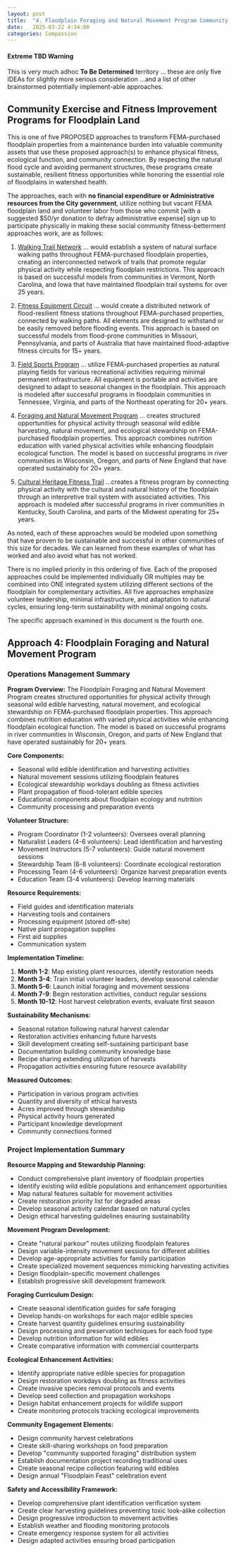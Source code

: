 ```yaml
---
layout: post
title:  "4. Floodplain Foraging and Natural Movement Program Community Fitness Iniative"
date:   2025-03-22 4:34:00
categories: Compassion
---
```


#### Extreme TBD Warning

This is very much adhoc **To Be Determined** territory ... these are only five IDEAs for slightly more serious consideration  ...and a list of other brainstormed potentially implement-able approaches.


## Community Exercise and Fitness Improvement Programs for Floodplain Land

This is one of five PROPOSED approaches to transform FEMA-purchased floodplain properties from a maintenance burden into valuable community assets that use these proposed approach(s) to enhance physical fitness, ecological function, and community connection. By respecting the natural flood cycle and avoiding permanent structures, these programs create sustainable, resilient fitness opportunities while honoring the essential role of floodplains in watershed health.

The approaches, each with **no financial expenditure or Administrative resources from the City government**, utilize nothing but vacant FEMA floodplain land and volunteer labor from those who commit [with a suggested $50/yr donation to defray administrative expense] sign up to participate physically in making these social community fitness-betterment approaches work, are as follows:

1) [Walking Trail Network](https://brunosolutions.github.io/compassion/2025/03/22/1-Floodplain-Walking-Trail-Network.html) ... would establish a system of natural surface walking paths throughout FEMA-purchased floodplain properties, creating an interconnected network of trails that promote regular physical activity while respecting floodplain restrictions. This approach is based on successful models from communities in Vermont, North Carolina, and Iowa that have maintained floodplain trail systems for over 25 years.

2) [Fitness Equipment Circuit](https://brunosolutions.github.io/compassion/2025/03/22/2-Floodplain-Fitness-Equipment-Circuit.html) ... would create a distributed network of flood-resilient fitness stations throughout FEMA-purchased properties, connected by walking paths. All elements are designed to withstand or be easily removed before flooding events. This approach is based on successful models from flood-prone communities in Missouri, Pennsylvania, and parts of Australia that have maintained flood-adaptive fitness circuits for 15+ years.

3) [Field Sports Program](https://brunosolutions.github.io/compassion/2025/03/22/3-Floodplain-Field-Sports-Program.html) ... utilize FEMA-purchased properties as natural playing fields for various recreational activities requiring minimal permanent infrastructure. All equipment is portable and activities are designed to adapt to seasonal changes in the floodplain. This approach is modeled after successful programs in floodplain communities in Tennessee, Virginia, and parts of the Northeast operating for 20+ years.

4) [Foraging and Natural Movement Program](https://brunosolutions.github.io/compassion/2025/03/22/4-Floodplain-Foraging-and-Natural-Movement-Program.html) ... creates structured opportunities for physical activity through seasonal wild edible harvesting, natural movement, and ecological stewardship on FEMA-purchased floodplain properties. This approach combines nutrition education with varied physical activities while enhancing floodplain ecological function. The model is based on successful programs in river communities in Wisconsin, Oregon, and parts of New England that have operated sustainably for 20+ years.

5) [Cultural Heritage Fitness Trail](https://brunosolutions.github.io/compassion/2025/03/22/5-Cultural-Heritage-Fitness-Trail.html) ...creates a fitness program by connecting physical activity with the cultural and natural history of the floodplain through an interpretive trail system with associated activities. This approach is modeled after successful programs in river communities in Kentucky, South Carolina, and parts of the Midwest operating for 25+ years.

As noted, each of these approaches would be modeled upon something that have proven to be sustainable and successful in other communities of this size for decades. We can learned from these examples of what has worked and also avoid what has not worked.

There is no implied priority in this ordering of five. Each of the proposed approaches could be implemented individually OR multiples may be combined into ONE integrated system utilizing different sections of the floodplain for complementary activities. All five approaches emphasize volunteer leadership, minimal infrastructure, and adaptation to natural cycles, ensuring long-term sustainability with minimal ongoing costs.


The specific approach examined in this document is the fourth one.

## Approach 4: Floodplain Foraging and Natural Movement Program

### Operations Management Summary

**Program Overview:**
The Floodplain Foraging and Natural Movement Program creates structured opportunities for physical activity through seasonal wild edible harvesting, natural movement, and ecological stewardship on FEMA-purchased floodplain properties. This approach combines nutrition education with varied physical activities while enhancing floodplain ecological function. The model is based on successful programs in river communities in Wisconsin, Oregon, and parts of New England that have operated sustainably for 20+ years.

**Core Components:**
- Seasonal wild edible identification and harvesting activities
- Natural movement sessions utilizing floodplain features
- Ecological stewardship workdays doubling as fitness activities
- Plant propagation of flood-tolerant edible species
- Educational components about floodplain ecology and nutrition
- Community processing and preparation events

**Volunteer Structure:**
- Program Coordinator (1-2 volunteers): Oversees overall planning
- Naturalist Leaders (4-6 volunteers): Lead identification and harvesting
- Movement Instructors (5-7 volunteers): Guide natural movement sessions
- Stewardship Team (6-8 volunteers): Coordinate ecological restoration
- Processing Team (4-6 volunteers): Organize harvest preparation events
- Education Team (3-4 volunteers): Develop learning materials

**Resource Requirements:**
- Field guides and identification materials
- Harvesting tools and containers
- Processing equipment (stored off-site)
- Native plant propagation supplies
- First aid supplies
- Communication system

**Implementation Timeline:**
1. **Month 1-2**: Map existing plant resources, identify restoration needs
2. **Month 3-4**: Train initial volunteer leaders, develop seasonal calendar
3. **Month 5-6**: Launch initial foraging and movement sessions
4. **Month 7-9**: Begin restoration activities, conduct regular sessions
5. **Month 10-12**: Host harvest celebration events, evaluate first season

**Sustainability Mechanisms:**
- Seasonal rotation following natural harvest calendar
- Restoration activities enhancing future harvests
- Skill development creating self-sustaining participant base
- Documentation building community knowledge base
- Recipe sharing extending utilization of harvests
- Propagation activities ensuring future resource availability

**Measured Outcomes:**
- Participation in various program activities
- Quantity and diversity of ethical harvests
- Acres improved through stewardship
- Physical activity hours generated
- Participant knowledge development
- Community connections formed

### Project Implementation Summary

**Resource Mapping and Stewardship Planning:**
- Conduct comprehensive plant inventory of floodplain properties
- Identify existing wild edible populations and enhancement opportunities
- Map natural features suitable for movement activities
- Create restoration priority list for degraded areas
- Develop seasonal activity calendar based on natural cycles
- Design ethical harvesting guidelines ensuring sustainability

**Movement Program Development:**
- Create "natural parkour" routes utilizing floodplain features
- Design variable-intensity movement sessions for different abilities
- Develop age-appropriate activities for family participation
- Create specialized movement sequences mimicking harvesting activities
- Design floodplain-specific movement challenges
- Establish progressive skill development framework

**Foraging Curriculum Design:**
- Create seasonal identification guides for safe foraging
- Develop hands-on workshops for each major edible species
- Create harvest quantity guidelines ensuring sustainability
- Design processing and preservation techniques for each food type
- Develop nutrition information for wild edibles
- Create comparative information with commercial counterparts

**Ecological Enhancement Activities:**
- Identify appropriate native edible species for propagation
- Design restoration workdays doubling as fitness activities
- Create invasive species removal protocols and events
- Develop seed collection and propagation workshops
- Design habitat enhancement projects for wildlife support
- Create monitoring protocols tracking ecological improvements

**Community Engagement Elements:**
- Design community harvest celebrations
- Create skill-sharing workshops on food preparation
- Develop "community supported foraging" distribution system
- Establish documentation project recording traditional uses
- Create seasonal recipe collection featuring wild edibles
- Design annual "Floodplain Feast" celebration event

**Safety and Accessibility Framework:**
- Develop comprehensive plant identification verification system
- Create clear harvesting guidelines preventing toxic look-alike collection
- Design progressive introduction to movement activities
- Establish weather and flooding monitoring protocols
- Create emergency response system for all activities
- Design adapted activities ensuring broad participation
